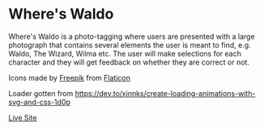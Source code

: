 # Where's Waldo

Where's Waldo is a photo-tagging where users are presented with a large photograph that contains several elements the user is meant to find, e.g. Waldo, The Wizard, Wilma etc. The user will make selections for each character and they will get feedback on whether they are correct or not.

Icons made by [Freepik](https://www.freepik.com) from [Flaticon](https://www.flaticon.com/)

Loader gotten from https://dev.to/xinnks/create-loading-animations-with-svg-and-css-1d0p

[Live Site](https://where-is-wally.herokuapp.com/)
